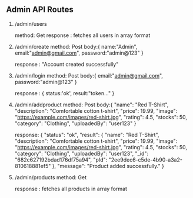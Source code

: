 ## Admin API Routes

1. /admin/users

    method: Get
    response : fetches all users in array format

2. /admin/create
    method: Post
    body:{
        name:"Admin",
        email:"admin@gmail.com",
        password:"admin@123"
    }

    response : "Account created successfully"

3. /admin/login
    method: Post
    body:{
        email:"admin@gmail.com",
        password:"admin@123"
    }

    response : {
        status:'ok',
        result:"token..."
    }

4. /admin/addproduct
    method: Post
    body:{
        "name": "Red T-Shirt",
        "description": "Comfortable cotton t-shirt",
        "price": 19.99,
        "image": "https://example.com/images/red-shirt.jpg",
        "rating": 4.5,
        "stocks": 50,
        "category": "Clothing",
        "uploadedBy": "user123"
    }

    response: {
        "status": "ok",
        "result": {
            "name": "Red T-Shirt",
            "description": "Comfortable cotton t-shirt",
            "price": 19.99,
            "image": "https://example.com/images/red-shirt.jpg",
            "rating": 4.5,
            "stocks": 50,
            "category": "Clothing",
            "uploadedBy": "user123",
            "_id": "682c627192bdad176df75a94",
            "pId": "2ee9dec6-c5de-4b90-a3a2-810618881ef5"
        },
        "message": "Product added successfully."
    }

5. /admin/products
    method: Get

    response : fetches all products in array format